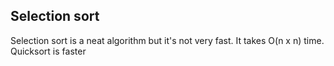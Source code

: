 ## Selection sort
Selection sort is a neat algorithm but it's not very fast. It takes O(n x n) time. Quicksort is faster
